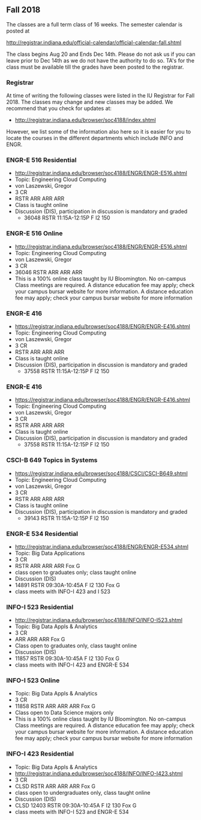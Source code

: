 Fall 2018
---------

The classes are a full term class of 16 weeks. The semester calendar is posted at

<http://registrar.indiana.edu/official-calendar/official-calendar-fall.shtml>

The class begins Aug 20 and Ends Dec 14th. Please do not ask us if you
can leave prior to Dec 14th as we do not have the authority to do
so. TA's for the class must be available till the grades have been
posted to the registrar.

### Registrar

At time of writing the following classes were listed in the IU
Registrar for Fall 2018. The classes may change and new classes may be
added. We recommend that you check for updates at:

* <http://registrar.indiana.edu/browser/soc4188/index.shtml>

However, we list some of the information also here so it is easier for
you to locate the courses in the different departments which include
INFO and ENGR.

### ENGR-E 516 Residential

- <http://registrar.indiana.edu/browser/soc4188/ENGR/ENGR-E516.shtml>
- Topic: Engineering Cloud Computing
- von Laszewski, Gregor
- 3 CR
- RSTR ARR ARR ARR
- Class is taught online
- Discussion (DIS), participation in discussion is mandatory and
  graded
  - 36048 RSTR 11:15A-12:15P F I2 150


### ENGR-E 516 Online

- <http://registrar.indiana.edu/browser/soc4188/ENGR/ENGR-E516.shtml>
-   Topic: Engineering Cloud Computing
-   von Laszewski, Gregor
-   3 CR
-   36046 RSTR ARR ARR ARR
-   This is a 100% online class taught by IU Bloomington. No on-campus
    Class meetings are required. A distance education fee may apply;
    check your campus bursar website for more information. A distance
    education fee may apply; check your campus bursar website for more
    information
    
### ENGR-E 416  

- <https://registrar.indiana.edu/browser/soc4188/ENGR/ENGR-E416.shtml>
- Topic: Engineering Cloud Computing
- von Laszewski, Gregor
- 3 CR
- RSTR ARR ARR ARR
- Class is taught online
- Discussion (DIS), participation in discussion is mandatory and
  graded
  - 37558 RSTR 11:15A-12:15P F I2 150 

### ENGR-E 416  

- <https://registrar.indiana.edu/browser/soc4188/ENGR/ENGR-E416.shtml>
- Topic: Engineering Cloud Computing
- von Laszewski, Gregor
- 3 CR
- RSTR ARR ARR ARR
- Class is taught online
- Discussion (DIS), participation in discussion is mandatory and
  graded
  - 37558 RSTR 11:15A-12:15P F I2 150 
  
### CSCI-B 649 Topics in Systems 

- <https://registrar.indiana.edu/browser/soc4188/CSCI/CSCI-B649.shtml>
- Topic: Engineering Cloud Computing
- von Laszewski, Gregor
- 3 CR
- RSTR ARR ARR ARR
- Class is taught online
- Discussion (DIS), participation in discussion is mandatory and
  graded
  - 39143 RSTR 11:15A-12:15P F I2 150 
    

### ENGR-E 534 Residential

-   <http://registrar.indiana.edu/browser/soc4188/ENGR/ENGR-E534.shtml>
-   Topic: Big Data Applications
-   3 CR
-   RSTR ARR ARR ARR Fox G
-   class open to graduates only; class taught online
-   Discussion (DIS)
-   14891 RSTR 09:30A-10:45A F I2 130 Fox G
-   class meets with INFO-I 423 and I 523

### INFO-I 523 Residential

-   <http://registrar.indiana.edu/browser/soc4188/INFO/INFO-I523.shtml>
-   Topic: Big Data Appls & Analytics
-   3 CR
-   ARR ARR ARR Fox G
-   Class open to graduates only, class taught online
-   Discussion (DIS)
-   11857 RSTR 09:30A-10:45A F I2 130 Fox G
-   class meets with INFO-I 423 and ENGR-E 534

### INFO-I 523 Online

-   Topic: Big Data Appls & Analytics
-   3 CR
-   11858 RSTR ARR ARR ARR Fox G
-   Class open to Data Science majors only
-   This is a 100% online class taught by IU Bloomington. No on-campus
    Class meetings are required. A distance education fee may apply;
    check your campus bursar website for more information. A distance
    education fee may apply; check your campus bursar website for more
    information

### INFO-I 423 Residential

-   Topic: Big Data Appls & Analytics
-   <http://registrar.indiana.edu/browser/soc4188/INFO/INFO-I423.shtml>
-   3 CR
-   CLSD RSTR ARR ARR ARR Fox G
-   class open to undergraduates only, class taught online
-   Discussion (DIS)
-   CLSD 12403 RSTR 09:30A-10:45A F I2 130 Fox G
-   class meets with INFO-I 523 and ENGR-E 534


